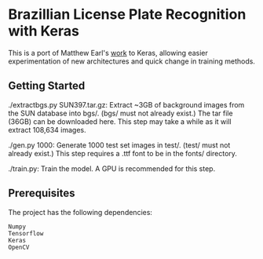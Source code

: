 # Brazillian License Plate Recognition with Keras

This is a port of Matthew Earl's [work](https://github.com/matthewearl/deep-anpr) to Keras, allowing easier experimentation of new architectures and quick change in training methods.

## Getting Started

./extractbgs.py SUN397.tar.gz: Extract ~3GB of background images from the SUN database into bgs/. (bgs/ must not already exist.) The tar file (36GB) can be downloaded here. This step may take a while as it will extract 108,634 images.

./gen.py 1000: Generate 1000 test set images in test/. (test/ must not already exist.) This step requires a .ttf font to be in the fonts/ directory.

./train.py: Train the model. A GPU is recommended for this step.

## Prerequisites

The project has the following dependencies:

```
Numpy
Tensorflow
Keras
OpenCV

```
